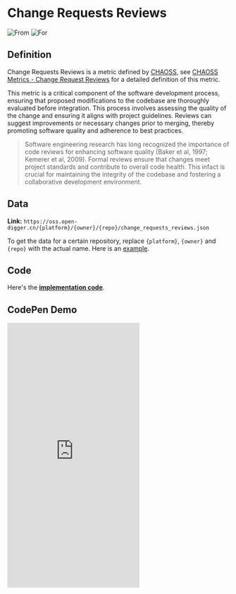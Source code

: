 # Change Requests Reviews

![From](https://img.shields.io/badge/From-CHAOSS-blue) ![For](https://img.shields.io/badge/For-Repo-blue)

## Definition

Change Requests Reviews is a metric defined by [CHAOSS](https://chaoss.community), see [CHAOSS Metrics - Change Request Reviews](https://chaoss.community/kb/metric-change-request-reviews/) for a detailed definition of this metric.

This metric is a critical component of the software development process, ensuring that proposed modifications to the codebase are thoroughly evaluated before integration. This process involves assessing the quality of the change and ensuring it aligns with project guidelines. Reviews can suggest improvements or necessary changes prior to merging, thereby promoting software quality and adherence to best practices.

> Software engineering research has long recognized the importance of code reviews for enhancing software quality (Baker et al, 1997; Kemerer et al, 2009). Formal reviews ensure that changes meet project standards and contribute to overall code health. This infact is crucial for maintaining the integrity of the codebase and fostering a collaborative development environment.


## Data

**Link:** `https://oss.open-digger.cn/{platform}/{owner}/{repo}/change_requests_reviews.json`

To get the data for a certain repository, replace `{platform}`, `{owner}` and `{repo}` with the actual name. Here is an [example](https://oss.open-digger.cn/github/X-lab2017/open-digger/change_requests_reviews.json).


## Code

Here's the [**implementation code**](https://github.com/X-lab2017/open-digger/blob/master/src/metrics/chaoss.ts#L734).


## CodePen Demo

<iframe height="600" scrolling="no" title="OpenDigger - [CHAOSS] Change Requests Reviews" src="https://codepen.io/frank-zsy/embed/bGjPGxw?default-tab=js%2Cresult&editable=true" frameborder="no" loading="lazy" allowtransparency="true" allowfullscreen="true">
  See the Pen <a href="https://codepen.io/frank-zsy/pen/bGjPGxw">
  OpenDigger - [CHAOSS] Change Requests Reviews</a> by Frank Zhao (<a href="https://codepen.io/frank-zsy">@frank-zsy</a>)
  on <a href="https://codepen.io">CodePen</a>.
</iframe>
